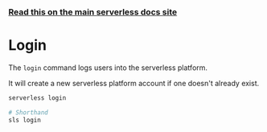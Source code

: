 <!--
title: Serverless Framework Commands - Login
menuText: Logs
menuOrder: 11
description: Login to the serverless platform
layout: Doc
-->

<!-- DOCS-SITE-LINK:START automatically generated  -->
### [Read this on the main serverless docs site](https://www.serverless.com/framework/docs/providers/azure/cli-reference/login)
<!-- DOCS-SITE-LINK:END -->

# Login

The `login` command logs users into the serverless platform.

It will create a new serverless platform account if one doesn't already exist.

```bash
serverless login

# Shorthand
sls login
```
